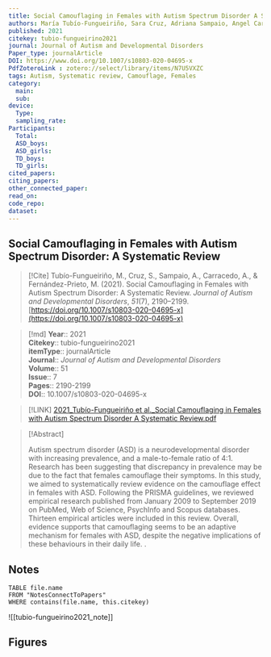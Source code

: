 ```yaml
---
title: Social Camouflaging in Females with Autism Spectrum Disorder A Systematic Review
authors: María Tubío-Fungueiriño, Sara Cruz, Adriana Sampaio, Angel Carracedo, Montse Fernández-Prieto
published: 2021
citekey: tubio-fungueirino2021
journal: Journal of Autism and Developmental Disorders
Paper_type: journalArticle
DOI: https://www.doi.org/10.1007/s10803-020-04695-x
PdfZoteroLink : zotero://select/library/items/N7U5VXZC
tags: Autism, Systematic review, Camouflage, Females
category:
  main: 
  sub: 
device:
  Type: 
  sampling_rate: 
Participants:
  Total: 
  ASD_boys: 
  ASD_girls: 
  TD_boys: 
  TD_girls: 
cited_papers:
citing_papers: 
other_connected_paper: 
read_on: 
code_repo: 
dataset:
---
```


## Social Camouflaging in Females with Autism Spectrum Disorder: A Systematic Review

> [!Cite]
> Tubío-Fungueiriño, M., Cruz, S., Sampaio, A., Carracedo, A., & Fernández-Prieto, M. (2021). Social Camouflaging in Females with Autism Spectrum Disorder: A Systematic Review. _Journal of Autism and Developmental Disorders_, _51_(7), 2190–2199. [https://doi.org/10.1007/s10803-020-04695-x](https://doi.org/10.1007/s10803-020-04695-x)


>[!md]
> **Year**:: 2021   
> **Citekey**:: tubio-fungueirino2021  
> **itemType**:: journalArticle  
> **Journal**:: *Journal of Autism and Developmental Disorders*  
> **Volume**:: 51  
> **Issue**:: 7   
> **Pages**:: 2190-2199  
> **DOI**:: 10.1007/s10803-020-04695-x    

> [!LINK] 
> [2021_Tubío-Fungueiriño et al._Social Camouflaging in Females with Autism Spectrum Disorder A Systematic Review.pdf](zotero://select/library/items/JZGFWZ93)

> [!Abstract]
>
> Autism spectrum disorder (ASD) is a neurodevelopmental disorder with increasing prevalence, and a male-to-female ratio of 4:1. Research has been suggesting that discrepancy in prevalence may be due to the fact that females camouflage their symptoms. In this study, we aimed to systematically review evidence on the camouflage effect in females with ASD. Following the PRISMA guidelines, we reviewed empirical research published from January 2009 to September 2019 on PubMed, Web of Science, PsychInfo and Scopus databases. Thirteen empirical articles were included in this review. Overall, evidence supports that camouflaging seems to be an adaptive mechanism for females with ASD, despite the negative implications of these behaviours in their daily life.
>.
> 


## Notes

```dataview 
TABLE file.name 
FROM "NotesConnectToPapers" 
WHERE contains(file.name, this.citekey)
```

![[tubio-fungueirino2021_note]]

## Figures

